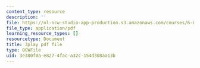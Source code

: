 ```yaml
---
content_type: resource
description: ''
file: https://ol-ocw-studio-app-production.s3.amazonaws.com/courses/6-890-algorithmic-lower-bounds-fun-with-hardness-proofs-fall-2014/3e380f0ae8274faca32c154d308aa13b_PFfv1JnQB8Q.pdf
file_type: application/pdf
learning_resource_types: []
resourcetype: Document
title: 3play pdf file
type: OCWFile
uid: 3e380f0a-e827-4fac-a32c-154d308aa13b
---
```

